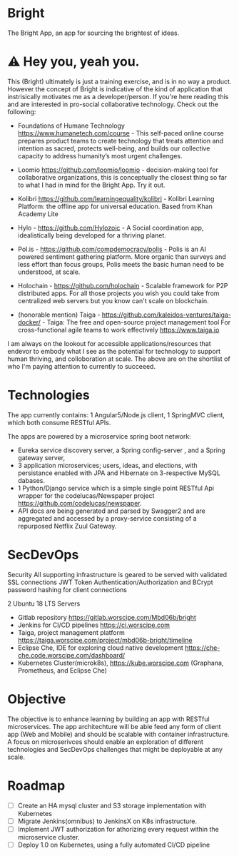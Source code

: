 
# Bright
The Bright App, an app for sourcing the brightest of ideas. 

⚠️  Hey you, yeah you. 
=====================
This (Bright) ultimately is just a training exercise, and is in no way a product. However the concept of Bright is indicative of the kind of application that instrisically motivates me as a developer/person. If you're here reading this and are interested in pro-social collaborative technology.  Check out the following: 

* Foundations of Humane Technology https://www.humanetech.com/course - This self-paced online course prepares product teams to create technology that treats attention and intention as sacred, protects well-being, and builds our collective capacity to address humanity’s most urgent challenges.  

* Loomio https://github.com/loomio/loomio - decision-making tool for collaborative organizations, this is conceptually the closest thing so far to what I had in mind for the Bright App. Try it out.
* Kolibri https://github.com/learningequality/kolibri - Kolibri Learning Platform: the offline app for universal education. Based from Khan Academy Lite
* Hylo - https://github.com/Hylozoic - A Social coordination app, idealistically being developed for a thriving planet.
* Pol.is - https://github.com/compdemocracy/polis -  Polis is an AI powered sentiment gathering platform. More organic than surveys and less effort than focus groups, Polis meets the basic human need to be understood, at scale.
* Holochain - https://github.com/holochain - Scalable framework for P2P distributed apps. For all those projects you wish you could take from centralized web servers but you know can't scale on blockchain.
* (honorable mention) Taiga - https://github.com/kaleidos-ventures/taiga-docker/ - Taiga: The free and open-source project management tool
For cross-functional agile teams to work effectively https://www.taiga.io

I am always on the lookout for accessible applications/resources that endevor to embody what I see as the potential for technology to support human thriving, and colloboration at scale. The above are on the shortlist of who I'm paying attention to currently to succeeed. 


# Technologies
The app currently contains:
1 Angular5/Node.js client,
1 SpringMVC client, which both consume RESTful APIs.

The apps are powered by a microservice spring boot network:
* Eureka service discovery server, a Spring config-server , and a Spring gateway server,
* 3 application microservices; users, ideas, and elections, with persistance enabled with JPA and Hibernate on 3-respective MySQL dabases.
* 1 Python/Django service which is a simple single point RESTful Api wrapper for the codelucas/Newspaper project https://github.com/codelucas/newspaper. 
* API docs are being generated and parsed by Swagger2 and are aggregated and accessed by a proxy-service consisting of a repurposed Netflix Zuul Gateway.

# SecDevOps

Security
All supporting infrastructure is geared to be served with validated SSL connections
JWT Token Authentication/Authorization and BCrypt password hashing for client connections

2 Ubuntu 18 LTS Servers
* Gitlab repository https://gitlab.worscipe.com/Mbd06b/bright
* Jenkins for CI/CD pipelines https://ci.worscipe.com
* Taiga, project management platform https://taiga.worscipe.com/project/mbd06b-bright/timeline
* Eclipse Che, IDE for exploring cloud native development https://che-che.code.worscipe.com/dashboard/
* Kubernetes Cluster(microk8s), https://kube.worscipe.com (Graphana, Prometheus, and Eclipse Che)


# Objective
The objective is to enhance learning by building an app with RESTful microservices. 
The app architechture will be able feed any form of client app (Web and Mobile) and should be scalable with container infrastructure.
A focus on microserivces should enable an exploration of different technologies and SecDevOps challenges that might be deployable at any scale. 

# Roadmap
- [ ] Create an HA mysql cluster and S3 storage implementation with Kubernetes
- [ ] Migrate Jenkins(omnibus) to JenkinsX on K8s infrastructure.
- [ ] Implement JWT authorization for athorizing every request within the microservice cluster.
- [ ] Deploy 1.0 on Kubernetes, using a fully automated CI/CD pipeline
